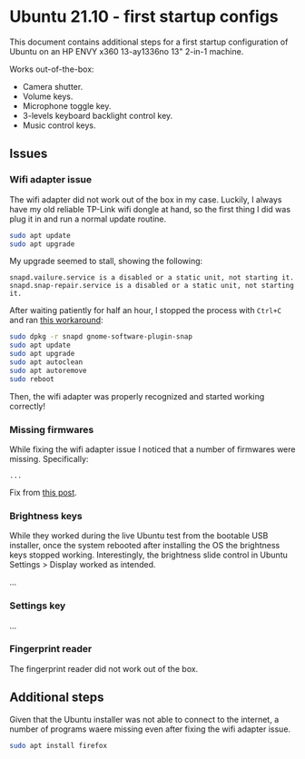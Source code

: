 # Ubuntu 21.10 - first startup configs

This document contains additional steps for a first startup configuration of Ubuntu on
an HP ENVY x360 13-ay1336no 13" 2-in-1 machine.

Works out-of-the-box:

- Camera shutter.
- Volume keys.
- Microphone toggle key.
- 3-levels keyboard backlight control key.
- Music control keys.

## Issues

### Wifi adapter issue

The wifi adapter did not work out of the box in my case. Luckily, I always have my old
reliable TP-Link wifi dongle at hand, so the first thing I did was plug it in and run
a normal update routine.

```bash
sudo apt update
sudo apt upgrade
```

My upgrade seemed to stall, showing the following:

```text
snapd.vailure.service is a disabled or a static unit, not starting it.
snapd.snap-repair.service is a disabled or a static unit, not starting it.
```

After waiting patiently for half an hour, I stopped the process with `Ctrl+C` and ran
[this workaround](https://bugs.launchpad.net/ubuntu/+source/snapd/+bug/1776622/comments/5):

```bash
sudo dpkg -r snapd gnome-software-plugin-snap
sudo apt update
sudo apt upgrade
sudo apt autoclean
sudo apt autoremove
sudo reboot
```

Then, the wifi adapter was properly recognized and started working correctly!

### Missing firmwares

While fixing the wifi adapter issue I noticed that a number of firmwares were missing. Specifically:

```text
...
```

Fix from [this post](https://askubuntu.com/a/1124256).

### Brightness keys

While they worked during the live Ubuntu test from the bootable USB installer, once the
system rebooted after installing the OS the brightness keys stopped working. Interestingly,
the brightness slide control in Ubuntu Settings > Display worked as intended.

...

### Settings key

...

### Fingerprint reader

The fingerprint reader did not work out of the box.

## Additional steps

Given that the Ubuntu installer was not able to connect to the internet, a number of programs waere
missing even after fixing the wifi adapter issue.

```bash
sudo apt install firefox
```
